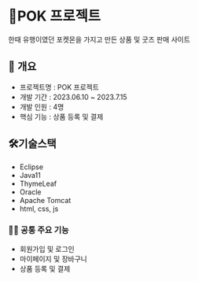 # 🦄POK 프로젝트

한때 유행이였던 포켓몬을 가지고 만든 상품 및 굿즈 판매 사이트

## 📢 개요 
  * 프로젝트명 : POK 프로젝트
  * 개발 기간 : 2023.06.10 ~ 2023.7.15
  * 개발 인원 : 4명
  * 핵심 기능 : 상품 등록 및 결제

## 🛠️기술스택
* Eclipse
* Java11
* ThymeLeaf
* Oracle
* Apache Tomcat
* html, css, js


### 🏳️‍🌈 공통 주요 기능
  + 회원가입 및 로그인
  + 마이페이지 및 장바구니
  + 상품 등록 및 결제

